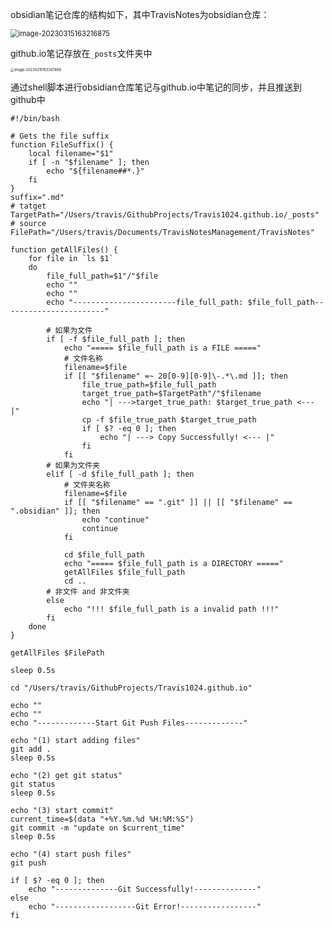 obsidian笔记仓库的结构如下，其中TravisNotes为obsidian仓库：

<img src="https://travisnotes.oss-cn-shanghai.aliyuncs.com/mdpic/202303151632908.png" alt="image-20230315163216875" style="zoom:80%;" />

github.io笔记存放在`_posts`文件夹中

<img src="https://travisnotes.oss-cn-shanghai.aliyuncs.com/mdpic/202303151633496.png" alt="image-20230315163347468" style="zoom:40%;" />

通过shell脚本进行obsidian仓库笔记与github.io中笔记的同步，并且推送到github中

```shell
#!/bin/bash

# Gets the file suffix
function FileSuffix() {
    local filename="$1"
    if [ -n "$filename" ]; then
        echo "${filename##*.}"
    fi
}
suffix=".md"
# tatget
TargetPath="/Users/travis/GithubProjects/Travis1024.github.io/_posts"
# source
FilePath="/Users/travis/Documents/TravisNotesManagement/TravisNotes"

function getAllFiles() {
	for file in `ls $1`
	do
		file_full_path=$1"/"$file
		echo ""
		echo ""
		echo "-----------------------file_full_path: $file_full_path-----------------------"

		# 如果为文件
		if [ -f $file_full_path ]; then
			echo "===== $file_full_path is a FILE ====="
			# 文件名称
			filename=$file
			if [[ "$filename" =~ 20[0-9][0-9]\-.*\.md ]]; then
				file_true_path=$file_full_path
				target_true_path=$TargetPath"/"$filename
				echo "| --->target_true_path: $target_true_path <--- |"
				cp -f $file_true_path $target_true_path
				if [ $? -eq 0 ]; then
					echo "| ---> Copy Successfully! <--- |"
				fi
			fi
		# 如果为文件夹
		elif [ -d $file_full_path ]; then
			# 文件夹名称
			filename=$file
			if [[ "$filename" == ".git" ]] || [[ "$filename" == ".obsidian" ]]; then
				echo "continue"
				continue
			fi

			cd $file_full_path
			echo "===== $file_full_path is a DIRECTORY ====="
			getAllFiles $file_full_path
			cd ..
		# 非文件 and 非文件夹
		else
			echo "!!! $file_full_path is a invalid path !!!"
		fi
	done
}

getAllFiles $FilePath

sleep 0.5s

cd "/Users/travis/GithubProjects/Travis1024.github.io"

echo ""
echo ""
echo "-------------Start Git Push Files-------------"

echo "(1) start adding files"
git add .
sleep 0.5s

echo "(2) get git status"
git status
sleep 0.5s

echo "(3) start commit"
current_time=$(data "+%Y.%m.%d %H:%M:%S")
git commit -m "update on $current_time"
sleep 0.5s

echo "(4) start push files"
git push

if [ $? -eq 0 ]; then
	echo "--------------Git Successfully!--------------"
else
	echo "------------------Git Error!-----------------"
fi
```

